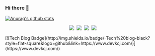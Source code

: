 ### Hi there 👋

[![Anurag's github stats](https://github-readme-stats.vercel.app/api?username=KwonCheulJin)](https://github.com/anuraghazra/github-readme-stats)
 <p align=center>
  <img src="https://img.shields.io/badge/Java-007396?style=flat-square&logo=Java&logoColor=white"/></a>&nbsp 
  <img src="https://img.shields.io/badge/Spring-6DB33F?style=flat-square&logo=Spring&logoColor=white"/></a>&nbsp
  <img src="https://img.shields.io/badge/Spring Boot-6DB33F?style=flat-square&logo=Spring Boot&logoColor=white"/></a>&nbsp
  <img src="https://img.shields.io/badge/JavaScript-F7DF1E?style=flat-square&logo=JavaScript&logoColor=white"/></a>&nbsp
 </p>
  [![Tech Blog Badge](http://img.shields.io/badge/-Tech%20blog-black?style=flat-square&logo=github&link=https://www.devkcj.com/)](https://www.devkcj.com/)
<!--
**KwonCheulJin/KwonCheulJin** is a ✨ _special_ ✨ repository because its `README.md` (this file) appears on your GitHub profile.

Here are some ideas to get you started:

- 🔭 I’m currently working on ...
- 🌱 I’m currently learning ...
- 👯 I’m looking to collaborate on ...
- 🤔 I’m looking for help with ...
- 💬 Ask me about ...
- 📫 How to reach me: ...
- 😄 Pronouns: ...
- ⚡ Fun fact: ...
-->
